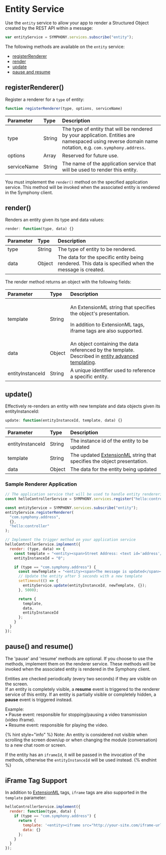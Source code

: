 # Entity Service

Use the `entity` service to allow your app to render a Structured Object created by the REST API within a message:

```javascript
var entityService = SYMPHONY.services.subscribe("entity");
```

The following methods are available on the `entity` service:

* [registerRenderer](./#registerrenderer)
* [render](./#render)
* [update](./#update)
* [pause and resume](./#pause-and-resume)

## registerRenderer\(\)

Register a renderer for a `type` of entity:

```javascript
function registerRenderer(type, options, serviceName)
```

| Parameter | Type | Description |
| :--- | :--- | :--- |
| type | String | The type of entity that will be rendered by your application. Entities are namespaced using reverse domain name notation, e.g. `com.symphony.address`. |
| options | Array | Reserved for future use. |
| serviceName | String | The name of the application service that will be used to render this entity. |

You must implement the `render()` method on the specified application service. This method will be invoked when the associated entity is rendered in the Symphony client.

## render\(\)

Renders an entity given its type and data values:

```javascript
render: function(type, data) {}
```

| Parameter | Type | Description |
| :--- | :--- | :--- |
| type | String | The type of entity to be rendered. |
| data | Object | The data for the specific entity being rendered. This data is specified when the message is created. |

The render method returns an object with the following fields:

<table>
  <thead>
    <tr>
      <th style="text-align:left">Parameter</th>
      <th style="text-align:left">Type</th>
      <th style="text-align:left">Description</th>
    </tr>
  </thead>
  <tbody>
    <tr>
      <td style="text-align:left">template</td>
      <td style="text-align:left">String</td>
      <td style="text-align:left">
        <p>An ExtensionML string that specifies the object&apos;s presentation.</p>
        <p>In addition to ExtensionML tags, iframe tags are also supported.</p>
      </td>
    </tr>
    <tr>
      <td style="text-align:left">data</td>
      <td style="text-align:left">Object</td>
      <td style="text-align:left">An object containing the data referenced by the template. Described in
        <a
        href="https://developers.symphony.com/extension/docs/entity-advanced-templating">entity advanced templating</a>.</td>
    </tr>
    <tr>
      <td style="text-align:left">entityInstanceId</td>
      <td style="text-align:left">String</td>
      <td style="text-align:left">A unique identifier used to reference a specific entity.</td>
    </tr>
  </tbody>
</table>

## update\(\)

Effectively re-renders an entity with new template and data objects given its entityInstanceId:

```javascript
update: function(entityInstanceId, template, data) {}
```

| Parameter | Type | Description |
| :--- | :--- | :--- |
| entityInstanceId | String | The instance id of the entity to be updated |
| template | String | The updated [ExtensionML](https://symphony-developers.symphony.com/docs/extensionml) string that specifies the object presentation. |
| data | Object | The data for the entity being updated |

### Sample Renderer Application

```javascript
// The application service that will be used to handle entity renderering
const helloControllerService = SYMPHONY.services.register("hello:controller");

const entityService = SYMPHONY.services.subscribe("entity");
entityService.registerRenderer(
  "com.symphony.address",
  {},
  "hello:controller"
);

// Implement the trigger method on your application service
helloControllerService.implement({
  render: (type, data) => {
    const template = "<entity><span>Street Address: <text id='address'/></span><br/><span>City: Palo Alto</span><br/><span>State: California</span><br/><span>Zip Code: 94304</span></entity>"
    entityInstanceId = "0";

    if (type == "com.symphony.address") {
      const newTemplate = "<entity><span>The message is updated</span></entity>";
      // Update the entity after 5 seconds with a new template
      setTimeout(() => {
        entityService.update(entityInstanceId, newTemplate, {});
      }, 5000);

      return {
        template,
        data,
        entityInstanceId
      };
    }
  }
});
```

## pause\(\) and resume\(\)

The 'pause' and 'resume' methods are optional. If you choose to use the methods, implement them on the renderer service. These methods will be invoked when the associated entity is rendered in the Symphony client.

Entities are checked periodically \(every two seconds\) if they are visible on the screen.  
If an entity is completely visible, a **resume** event is triggered to the renderer service of this entity. If an entity is partially visible or completely hidden, a **pause** event is triggered instead.

Example:  
• Pause event: responsible for stopping/pausing a video transmission \(video iframe\).  
• Resume event: responsible for playing the video.

{% hint style="info" %}
Note: An entity is considered not visible when scrolling the screen down/up or when changing the module \(conversation\) to a new chat room or screen.

If the entity has an `iframeId`, it will be passed in the invocation of the methods, otherwise the `entityInstanceId` will be used instead.
{% endhint %}

## iFrame Tag Support

In addition to [ExtensionML](https://symphony-developers.symphony.com/docs/extensionml) tags, `iframe` tags are also supported in the `template` parameter:

```javascript
helloControllerService.implement({
  render: function(type, data) {
    if (type == "com.symphony.address") {
      return {
        template: '<entity><iframe src="http://your-site.com/iframe-url.html" /></entity>',
        data: {}
      };
    }
  }
});
```


